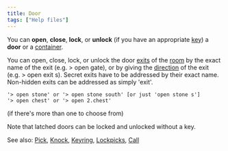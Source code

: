 ```yaml
---
title: Door
tags: ["Help files"]
---
```

You can **open**, **close**, **lock**, or **unlock** (if you have an
appropriate [key](key "wikilink")) a **door** or a
[container](container "wikilink").

You can open, close, lock, or unlock the door [exits](exit "wikilink")
of the [room](room "wikilink") by the exact name of the exit (e.g. \>
open gate), or by giving the [direction](direction "wikilink") of the
exit (e.g. \> open exit s). Secret exits have to be addressed by their
exact name. Non-hidden exits can be addressed as simply 'exit'.

`'> open stone' or '> open stone south' [or just 'open stone s']`
`'> open chest' or '> open 2.chest'`

(if there's more than one to choose from)

Note that latched doors can be locked and unlocked without a key.

See also: [Pick](Pick "wikilink"), [Knock](Knock "wikilink"),
[Keyring](Keyring "wikilink"), [Lockpicks](Lockpicks "wikilink"),
[Call](Call "wikilink")
